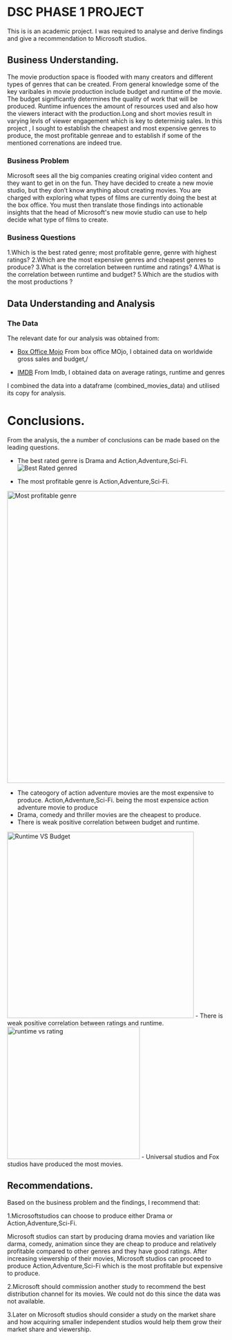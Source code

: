 # DSC PHASE 1 PROJECT 

This is is an academic project. I was required to analyse and derive findings and give a recommendation  to Microsoft studios. 

## Business Understanding.

The movie production space is flooded with many creators and different types of genres that can be created. From general knowledge some of the key varibales in movie production include budget and runtime of the movie. The budget significantly determines the quality of work that will be produced. Runtime infuences the amount of resources used and also how the viewers interact with the production.Long and short movies result in varying levls of viewer engagement which is key to determinig sales. In this project , I sought to establish the cheapest and most expensive genres to produce, the most profitable genreae and to establish if some of the mentioned correnations are indeed true.


### Business Problem

Microsoft sees all the big companies creating original video content and they want to get in on the fun. They have decided to create a new movie studio, but they don’t know anything about creating movies. You are charged with exploring what types of films are currently doing the best at the box office. You must then translate those findings into actionable insights that the head of Microsoft's new movie studio can use to help decide what type of films to create.

### Business Questions

1.Which is the best rated genre; most profitable genre, genre with highest ratings?
2.Which are the most expensive genres and cheapest genres to produce?
3.What is the correlation between runtime and ratings?
4.What is the correlation between runtime and budget?
5.Which are the studios with the most productions ?

## Data Understanding and Analysis

### The Data

The relevant date for our analysis was obtained from:

* [Box Office Mojo](https://www.boxofficemojo.com/)
From box office MOjo, I obtained data on worldwide gross sales and budget,/

* [IMDB](https://www.imdb.com/)
From Imdb, I obtained data on average ratings, runtime and genres

I combined the data into a dataframe (combined_movies_data) and utilised its copy for analysis. 

# Conclusions.
From the analysis, the a number of conclusions can be made based on the leading questions.

- The best rated genre is Drama and Action,Adventure,Sci-Fi.
![Best Rated genred](https://user-images.githubusercontent.com/128227310/232332499-ff62695e-50b5-4472-9629-f4a4614c0d63.png)

- The most profitable genre is Action,Adventure,Sci-Fi.
<img width="677" alt="Most profitable genre" src="https://user-images.githubusercontent.com/128227310/232332825-3f612ca0-d2ca-41de-a493-854656d9de52.png">

- The cateogory of action adventure movies are the most expensive to produce. Action,Adventure,Sci-Fi. being the most expensice action adventure movie to produce
- Drama, comedy and thriller movies are the cheapest to produce.
- There is weak positive correlation between budget and runtime. 
<img width="432" alt="Runtime VS Budget" src="https://user-images.githubusercontent.com/128227310/232332707-79520aeb-2a76-43e5-ab44-1f3dfc34aab4.png">
- There is weak positive correlation between ratings and runtime.
 <img width="307" alt="runtime vs rating" src="https://user-images.githubusercontent.com/128227310/232332532-4ba0f57e-ba18-4ada-806e-47dd48524631.png">
- Universal studios and Fox studios have produced the most movies.

 ## Recommendations.
 Based on the business problem and the findings, I recommend that:

1.Microsoftstudios can choose to produce either Drama or Action,Adventure,Sci-Fi.

Microsoft studios can start by producing drama movies and variation like darma, comedy, animation since they are cheap to produce and relatively profitable compared to other genres and they have good ratings. After increasing viewership of their movies, Microsoft studios can proceed to produce Action,Adventure,Sci-Fi which is the most profitable but expensive to produce.

2.Microsoft should commission another study to recommend the best distribution channel for its movies. We could not do this since the data was not available.

3.Later on Microsoft studios should consider a study on the market share and how acquiring smaller independent studios would help them grow their market share and viewership.

